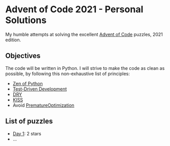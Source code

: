 # Advent of Code 2021 - Personal Solutions

My humble attempts at solving the excellent [Advent of Code](https://adventofcode.com/) puzzles, 2021 edition.

## Objectives

The code will be written in Python.
I will strive to make the code as clean as possible, by following this non-exhaustive list of principles:

- [Zen of Python](https://www.python.org/dev/peps/pep-0020/)
- [Test-Driven Development](https://en.wikipedia.org/wiki/Test-driven_development)
- [DRY](https://en.wikipedia.org/wiki/Don%27t_repeat_yourself)
- [KISS](https://en.wikipedia.org/wiki/KISS_principle)
- Avoid [PrematureOptimization](https://wiki.c2.com/?PrematureOptimization)


## List of puzzles

- [Day 1](https://github.com/Neykah/advent_of_code/tree/main/day_1): 2 stars
- ...